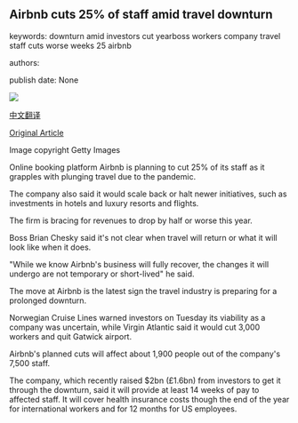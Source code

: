 ## Airbnb cuts 25% of staff amid travel downturn

keywords: downturn amid investors cut yearboss workers company travel staff cuts worse weeks 25 airbnb

authors: 

publish date: None

![](https://ichef.bbci.co.uk/news/1024/branded_news/E48A/production/_112160585_gettyimages-623863764.jpg)

[中文翻译](Airbnb%20cuts%2025%25%20of%20staff%20amid%20travel%20downturn_zh.md)

[Original Article](https://www.bbc.com/news/business-52553001)

Image copyright Getty Images

Online booking platform Airbnb is planning to cut 25% of its staff as it grapples with plunging travel due to the pandemic.

The company also said it would scale back or halt newer initiatives, such as investments in hotels and luxury resorts and flights.

The firm is bracing for revenues to drop by half or worse this year.

Boss Brian Chesky said it's not clear when travel will return or what it will look like when it does.

"While we know Airbnb's business will fully recover, the changes it will undergo are not temporary or short-lived" he said.

The move at Airbnb is the latest sign the travel industry is preparing for a prolonged downturn.

Norwegian Cruise Lines warned investors on Tuesday its viability as a company was uncertain, while Virgin Atlantic said it would cut 3,000 workers and quit Gatwick airport.

Airbnb's planned cuts will affect about 1,900 people out of the company's 7,500 staff.

The company, which recently raised $2bn (£1.6bn) from investors to get it through the downturn, said it will provide at least 14 weeks of pay to affected staff. It will cover health insurance costs though the end of the year for international workers and for 12 months for US employees.